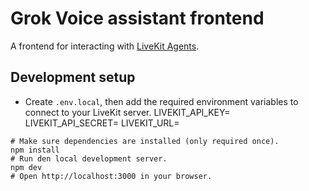 # Grok Voice assistant frontend

A frontend for interacting with [LiveKit Agents](https://docs.livekit.io/agents).

## Development setup

- Create `.env.local`, then add the required environment variables to connect to your LiveKit server.
  LIVEKIT_API_KEY=
  LIVEKIT_API_SECRET=
  LIVEKIT_URL=

```shell
# Make sure dependencies are installed (only required once).
npm install
# Run den local development server.
npm dev
# Open http://localhost:3000 in your browser.
```
